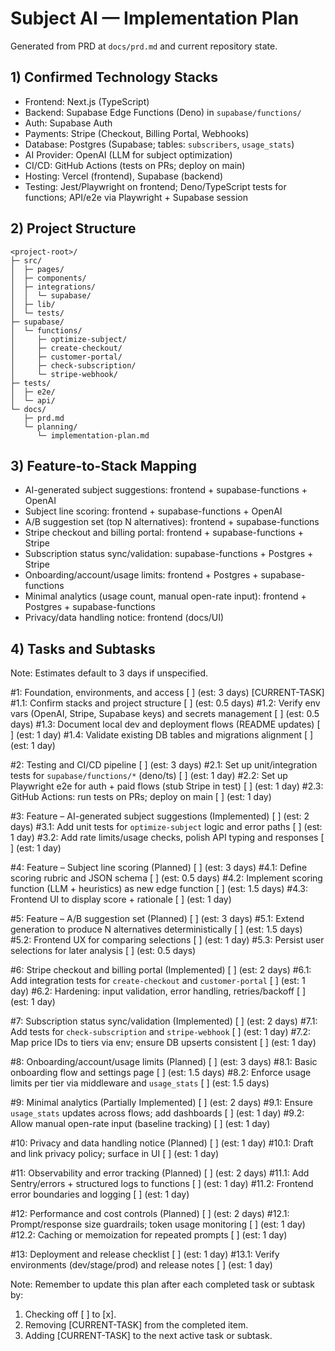 # Subject AI — Implementation Plan

Generated from PRD at `docs/prd.md` and current repository state.

## 1) Confirmed Technology Stacks
- Frontend: Next.js (TypeScript)
- Backend: Supabase Edge Functions (Deno) in `supabase/functions/`
- Auth: Supabase Auth
- Payments: Stripe (Checkout, Billing Portal, Webhooks)
- Database: Postgres (Supabase; tables: `subscribers`, `usage_stats`)
- AI Provider: OpenAI (LLM for subject optimization)
- CI/CD: GitHub Actions (tests on PRs; deploy on main)
- Hosting: Vercel (frontend), Supabase (backend)
- Testing: Jest/Playwright on frontend; Deno/TypeScript tests for functions; API/e2e via Playwright + Supabase session

## 2) Project Structure
```
<project-root>/
├─ src/
│  ├─ pages/
│  ├─ components/
│  ├─ integrations/
│  │  └─ supabase/
│  ├─ lib/
│  └─ tests/
├─ supabase/
│  └─ functions/
│     ├─ optimize-subject/
│     ├─ create-checkout/
│     ├─ customer-portal/
│     ├─ check-subscription/
│     └─ stripe-webhook/
├─ tests/
│  ├─ e2e/
│  └─ api/
└─ docs/
   ├─ prd.md
   └─ planning/
      └─ implementation-plan.md
```

## 3) Feature-to-Stack Mapping
- AI-generated subject suggestions: frontend + supabase-functions + OpenAI
- Subject line scoring: frontend + supabase-functions + OpenAI
- A/B suggestion set (top N alternatives): frontend + supabase-functions
- Stripe checkout and billing portal: frontend + supabase-functions + Stripe
- Subscription status sync/validation: supabase-functions + Postgres + Stripe
- Onboarding/account/usage limits: frontend + Postgres + supabase-functions
- Minimal analytics (usage count, manual open-rate input): frontend + Postgres + supabase-functions
- Privacy/data handling notice: frontend (docs/UI)

## 4) Tasks and Subtasks
Note: Estimates default to 3 days if unspecified.

#1: Foundation, environments, and access [ ] (est: 3 days) [CURRENT-TASK]
  #1.1: Confirm stacks and project structure [ ] (est: 0.5 days)
  #1.2: Verify env vars (OpenAI, Stripe, Supabase keys) and secrets management [ ] (est: 0.5 days)
  #1.3: Document local dev and deployment flows (README updates) [ ] (est: 1 day)
  #1.4: Validate existing DB tables and migrations alignment [ ] (est: 1 day)

#2: Testing and CI/CD pipeline [ ] (est: 3 days)
  #2.1: Set up unit/integration tests for `supabase/functions/*` (deno/ts) [ ] (est: 1 day)
  #2.2: Set up Playwright e2e for auth + paid flows (stub Stripe in test) [ ] (est: 1 day)
  #2.3: GitHub Actions: run tests on PRs; deploy on main [ ] (est: 1 day)

#3: Feature – AI-generated subject suggestions (Implemented) [ ] (est: 2 days)
  #3.1: Add unit tests for `optimize-subject` logic and error paths [ ] (est: 1 day)
  #3.2: Add rate limits/usage checks, polish API typing and responses [ ] (est: 1 day)

#4: Feature – Subject line scoring (Planned) [ ] (est: 3 days)
  #4.1: Define scoring rubric and JSON schema [ ] (est: 0.5 days)
  #4.2: Implement scoring function (LLM + heuristics) as new edge function [ ] (est: 1.5 days)
  #4.3: Frontend UI to display score + rationale [ ] (est: 1 day)

#5: Feature – A/B suggestion set (Planned) [ ] (est: 3 days)
  #5.1: Extend generation to produce N alternatives deterministically [ ] (est: 1.5 days)
  #5.2: Frontend UX for comparing selections [ ] (est: 1 day)
  #5.3: Persist user selections for later analysis [ ] (est: 0.5 days)

#6: Stripe checkout and billing portal (Implemented) [ ] (est: 2 days)
  #6.1: Add integration tests for `create-checkout` and `customer-portal` [ ] (est: 1 day)
  #6.2: Hardening: input validation, error handling, retries/backoff [ ] (est: 1 day)

#7: Subscription status sync/validation (Implemented) [ ] (est: 2 days)
  #7.1: Add tests for `check-subscription` and `stripe-webhook` [ ] (est: 1 day)
  #7.2: Map price IDs to tiers via env; ensure DB upserts consistent [ ] (est: 1 day)

#8: Onboarding/account/usage limits (Planned) [ ] (est: 3 days)
  #8.1: Basic onboarding flow and settings page [ ] (est: 1.5 days)
  #8.2: Enforce usage limits per tier via middleware and `usage_stats` [ ] (est: 1.5 days)

#9: Minimal analytics (Partially Implemented) [ ] (est: 2 days)
  #9.1: Ensure `usage_stats` updates across flows; add dashboards [ ] (est: 1 day)
  #9.2: Allow manual open-rate input (baseline tracking) [ ] (est: 1 day)

#10: Privacy and data handling notice (Planned) [ ] (est: 1 day)
  #10.1: Draft and link privacy policy; surface in UI [ ] (est: 1 day)

#11: Observability and error tracking (Planned) [ ] (est: 2 days)
  #11.1: Add Sentry/errors + structured logs to functions [ ] (est: 1 day)
  #11.2: Frontend error boundaries and logging [ ] (est: 1 day)

#12: Performance and cost controls (Planned) [ ] (est: 2 days)
  #12.1: Prompt/response size guardrails; token usage monitoring [ ] (est: 1 day)
  #12.2: Caching or memoization for repeated prompts [ ] (est: 1 day)

#13: Deployment and release checklist [ ] (est: 1 day)
  #13.1: Verify environments (dev/stage/prod) and release notes [ ] (est: 1 day)

Note: Remember to update this plan after each completed task or subtask by:
1. Checking off [ ] to [x].
2. Removing [CURRENT-TASK] from the completed item.
3. Adding [CURRENT-TASK] to the next active task or subtask.
